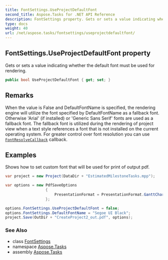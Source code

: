 ```yaml
---
title: FontSettings.UseProjectDefaultFont
second_title: Aspose.Tasks for .NET API Reference
description: FontSettings property. Gets or sets a value indicating whether the default font must be used for rendering
type: docs
weight: 40
url: /net/aspose.tasks/fontsettings/useprojectdefaultfont/
---
```

## FontSettings.UseProjectDefaultFont property

Gets or sets a value indicating whether the default font must be used for rendering.

```csharp
public bool UseProjectDefaultFont { get; set; }
```

## Remarks

When the value is False and DefaultFontName is specified, the rendering engine will utilize the font specified by DefaultFontName as a fallback font. Otherwise 'Arial' (if installed) or 'Generic Sans Serif' fonts are used as a fallback font. The fallback font is utilized during the rendering of project view when a text style references a font that is not installed on the current operating system. For greater control over font resolution you can use [`FontResolveCallback`](../fontresolvecallback/) callback.

## Examples

Shows how to set custom font that will be used for print of output pdf.

```csharp
var project = new Project(DataDir + "EstimatedMilestoneTasks.mpp");

var options = new PdfSaveOptions
                  {
                      PresentationFormat = PresentationFormat.GanttChart, FitContent = true
                  };

options.FontSettings.UseProjectDefaultFont = false;
options.FontSettings.DefaultFontName = "Segoe UI Black";
project.Save(OutDir + "CreateProject2_out.pdf", options);
```

### See Also

* class [FontSettings](../)
* namespace [Aspose.Tasks](../../fontsettings/)
* assembly [Aspose.Tasks](../../../)


